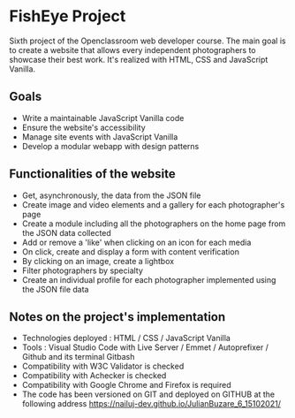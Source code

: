 # FishEye Project
Sixth project of the Openclassroom web developer course. The main goal is to create a website that allows every independent photographers to showcase their best work. It's realized with HTML, CSS and JavaScript Vanilla.

## Goals
  - Write a maintainable JavaScript Vanilla code
  - Ensure the website's accessibility
  - Manage site events with JavaScript Vanilla
  - Develop a modular webapp with design patterns

## Functionalities of the website
  - Get, asynchronously, the data from the JSON file
  - Create image and video elements and a gallery for each photographer's page
  - Create a module including all the photographers on the home page from the JSON data collected
  - Add or remove a 'like' when clicking on an icon for each media
  - On click, create and display a form with content verification
  - By clicking on an image, create a lightbox
  - Filter photographers by specialty
  - Create an individual profile for each photographer implemented using the JSON file data

## Notes on the project's implementation
  - Technologies deployed : HTML / CSS / JavaScript Vanilla
  - Tools : Visual Studio Code with Live Server / Emmet / Autoprefixer / Github and its terminal Gitbash
  - Compatibility with W3C Validator is checked
  - Compatibility with Achecker is checked
  - Compatibility with Google Chrome and Firefox is required
  - The code has been versioned on GIT and deployed on GITHUB at the following address https://nailuj-dev.github.io/JulianBuzare_6_15102021/
